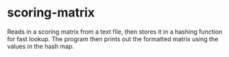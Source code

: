 # scoring-matrix
Reads in a scoring matrix from a text file, then stores it in a hashing function for fast lookup. The program then prints out the formatted matrix using the values in the hash map.
